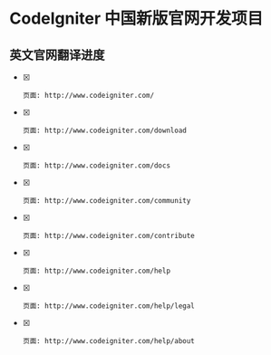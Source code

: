 CodeIgniter 中国新版官网开发项目
===================================

英文官网翻译进度
--------------------

 - [x]     页面: http://www.codeigniter.com/
 - [x]     页面: http://www.codeigniter.com/download
 - [x]     页面: http://www.codeigniter.com/docs
 - [x]     页面: http://www.codeigniter.com/community
 - [x]     页面: http://www.codeigniter.com/contribute
 - [x]     页面: http://www.codeigniter.com/help
 - [x]     页面: http://www.codeigniter.com/help/legal
 - [x]     页面: http://www.codeigniter.com/help/about
